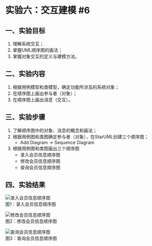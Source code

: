 # 实验六：交互建模  #6

## 一、实验目标

1. 理解系统交互；
2. 掌握UML顺序图的画法；
3. 掌握对象交互的定义与建模方法。

## 二、实验内容

1. 根据用例模型和类模型，确定功能所涉及的系统对象；
2. 在顺序图上画出参与者（对象）；
3. 在顺序图上画出消息（交互）。

## 三、实验步骤

1. 了解顺序图中的对象、消息的概念和画法；
2. 根据用例图和类图确定参与者（对象），在StarUML创建三个顺序图；
   - Add Diagram -> Sequence Diagram
3. 根据用例图和类图画出三个顺序图
   - 录入会员信息顺序图
   - 修改会员信息顺序图
   - 查询会员信息顺序图

## 四、实验结果
![录入会员信息顺序图](https://raw.githubusercontent.com/wangqr122/uml-modeling-2020/master/students/1714080902122/Lab6_SequenceDiagram1.jpg)  
图1：录入会员信息顺序图

![修改会员信息顺序图](https://raw.githubusercontent.com/wangqr122/uml-modeling-2020/master/students/1714080902122/Lab6_SequenceDiagram2.jpg)  
图2：修改会员信息顺序图

![查询会员信息顺序图](https://raw.githubusercontent.com/wangqr122/uml-modeling-2020/master/students/1714080902122/Lab6_SequenceDiagram3.jpg)  
图3：查询会员信息顺序图